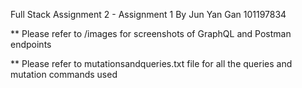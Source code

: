 Full Stack Assignment 2 - Assignment 1
By Jun Yan Gan
101197834

** Please refer to /images for screenshots of GraphQL and Postman endpoints

** Please refer to mutationsandqueries.txt file for all the queries and mutation commands used